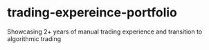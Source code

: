 # trading-expereince-portfolio
Showcasing 2+ years of manual trading experience and transition to algorithmic trading
